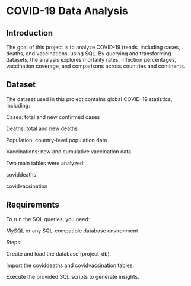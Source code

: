 # COVID-19 Data Analysis
## Introduction

The goal of this project is to analyze COVID-19 trends, including cases, deaths, and vaccinations, using SQL. By querying and transforming datasets, the analysis explores mortality rates, infection percentages, vaccination coverage, and comparisons across countries and continents.

## Dataset

The dataset used in this project contains global COVID-19 statistics, including:

Cases: total and new confirmed cases

Deaths: total and new deaths

Population: country-level population data

Vaccinations: new and cumulative vaccination data

Two main tables were analyzed:

coviddeaths

covidvacsination

## Requirements

To run the SQL queries, you need:

MySQL or any SQL-compatible database environment

Steps:

Create and load the database (project_db).

Import the coviddeaths and covidvacsination tables.

Execute the provided SQL scripts to generate insights.

